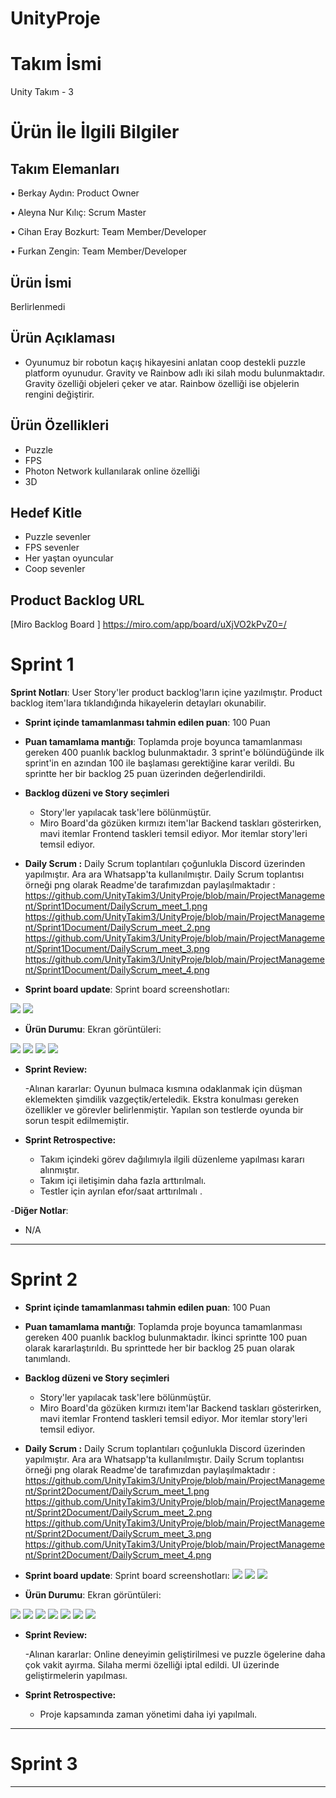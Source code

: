 # UnityProje
# **Takım İsmi**

Unity Takım - 3

# Ürün İle İlgili Bilgiler

## Takım Elemanları

•    Berkay Aydın: Product Owner

•    Aleyna Nur Kılıç: Scrum Master

•    Cihan Eray Bozkurt: Team Member/Developer

•    Furkan Zengin: Team Member/Developer

## Ürün İsmi

Berlirlenmedi

## Ürün Açıklaması

- Oyunumuz bir robotun kaçış hikayesini anlatan coop destekli puzzle platform oyunudur. Gravity ve Rainbow  adlı iki silah modu bulunmaktadır. Gravity özelliği objeleri çeker ve atar. Rainbow özelliği ise objelerin rengini değiştirir.

## Ürün Özellikleri

- Puzzle 
- FPS
- Photon Network  kullanılarak  online özelliği
- 3D 



## Hedef Kitle

- Puzzle sevenler
- FPS sevenler
- Her yaştan oyuncular
- Coop sevenler

## Product Backlog URL
 [Miro Backlog Board ] https://miro.com/app/board/uXjVO2kPvZ0=/


# Sprint 1

**Sprint Notları**: User Story'ler product backlog'ların içine yazılmıştır. Product backlog item'lara tıklandığında hikayelerin detayları okunabilir.

- **Sprint içinde tamamlanması tahmin edilen puan**: 100 Puan

- **Puan tamamlama mantığı**: Toplamda proje boyunca tamamlanması gereken 400 puanlık backlog bulunmaktadır. 3 sprint'e bölündüğünde ilk sprint'in en azından 100 ile başlaması gerektiğine karar verildi. Bu sprintte her bir backlog 25 puan üzerinden değerlendirildi.

- **Backlog düzeni ve Story seçimleri**
    - Story'ler yapılacak task'lere bölünmüştür. 
    - Miro Board'da gözüken kırmızı item'lar Backend taskları gösterirken, mavi itemlar Frontend taskleri temsil ediyor. Mor itemlar story'leri temsil ediyor.
    
- **Daily Scrum :** Daily Scrum toplantıları çoğunlukla Discord  üzerinden yapılmıştır. Ara ara Whatsapp'ta kullanılmıştır. Daily Scrum toplantısı örneği png olarak Readme'de tarafımızdan paylaşılmaktadır : https://github.com/UnityTakim3/UnityProje/blob/main/ProjectManagement/Sprint1Document/DailyScrum_meet_1.png
https://github.com/UnityTakim3/UnityProje/blob/main/ProjectManagement/Sprint1Document/DailyScrum_meet_2.png
https://github.com/UnityTakim3/UnityProje/blob/main/ProjectManagement/Sprint1Document/DailyScrum_meet_3.png
https://github.com/UnityTakim3/UnityProje/blob/main/ProjectManagement/Sprint1Document/DailyScrum_meet_4.png

- **Sprint board update**: Sprint board screenshotları: 

 <img src="ProjectManagement/Sprint1Document/Backlog2.png" >
  
 <img src="ProjectManagement/Sprint1Document/Backlog3.png" >
 



- **Ürün Durumu**: Ekran görüntüleri:
 <img src="ProjectManagement/Sprint1Document/Product_Sample_1.png" >
 <img src="ProjectManagement/Sprint1Document/Product_Sample_2.png" >
 <img src="ProjectManagement/Sprint1Document/Product_Sample_3.png" >
 <img src="ProjectManagement/Sprint1Document/Product_Sample_4.png" >


- **Sprint Review:**

  -Alınan kararlar: Oyunun bulmaca kısmına odaklanmak için düşman eklemekten şimdilik vazgeçtik/erteledik. Ekstra konulması gereken özellikler ve görevler belirlenmiştir. Yapılan son testlerde oyunda bir sorun tespit edilmemiştir.
                     
  

- **Sprint Retrospective:**
  - Takım içindeki görev dağılımıyla ilgili düzenleme yapılması kararı alınmıştır.
  - Takım içi iletişimin daha fazla arttırılmalı.
  - Testler için ayrılan efor/saat arttırılmalı .


-**Diğer Notlar**:
- N/A

---

# Sprint 2

- **Sprint içinde tamamlanması tahmin edilen puan**: 100 Puan

- **Puan tamamlama mantığı**: Toplamda proje boyunca tamamlanması gereken 400 puanlık backlog bulunmaktadır. İkinci sprintte  100 puan olarak  kararlaştırıldı. Bu sprinttede  her bir backlog 25 puan olarak tanımlandı.

- **Backlog düzeni ve Story seçimleri**
    - Story'ler yapılacak  task'lere bölünmüştür. 
    - Miro Board'da gözüken kırmızı item'lar  Backend taskları gösterirken, mavi itemlar  Frontend taskleri temsil ediyor. Mor  itemlar story'leri temsil ediyor.

- **Daily Scrum :** Daily Scrum toplantıları çoğunlukla Discord  üzerinden yapılmıştır. Ara ara Whatsapp'ta kullanılmıştır. Daily Scrum toplantısı örneği png olarak Readme'de tarafımızdan paylaşılmaktadır :
  https://github.com/UnityTakim3/UnityProje/blob/main/ProjectManagement/Sprint2Document/DailyScrum_meet_1.png
  https://github.com/UnityTakim3/UnityProje/blob/main/ProjectManagement/Sprint2Document/DailyScrum_meet_2.png
  https://github.com/UnityTakim3/UnityProje/blob/main/ProjectManagement/Sprint2Document/DailyScrum_meet_3.png
  https://github.com/UnityTakim3/UnityProje/blob/main/ProjectManagement/Sprint2Document/DailyScrum_meet_4.png

- **Sprint board update**: Sprint board screenshotları: 
   <img src="ProjectManagement/Sprint2Document/Backlog1.png" >
   <img src="ProjectManagement/Sprint2Document/Backlog2.png" >
   <img src="ProjectManagement/Sprint2Document/Backlog3.png" >

- **Ürün Durumu**: Ekran görüntüleri:
 <img src="ProjectManagement/Sprint2Document/Product_Sample_1.png" >
  <img src="ProjectManagement/Sprint2Document/Product_Sample_2.png" >
   <img src="ProjectManagement/Sprint2Document/Product_Sample_3.png" >
    <img src="ProjectManagement/Sprint2Document/Product_Sample_4.png" >
     <img src="ProjectManagement/Sprint2Document/Product_Sample_5.png" >
      <img src="ProjectManagement/Sprint2Document/Product_Sample_6.png" >
       <img src="ProjectManagement/Sprint2Document/Product_Sample_7.png" >

- **Sprint Review:**

  -Alınan kararlar: Online deneyimin geliştirilmesi ve puzzle ögelerine daha çok vakit ayırma. Silaha mermi özelliği iptal edildi. UI üzerinde geliştirmelerin yapılması.

- **Sprint Retrospective:**
  -  Proje kapsamında zaman yönetimi daha iyi yapılmalı.
 

---

# Sprint 3

---
